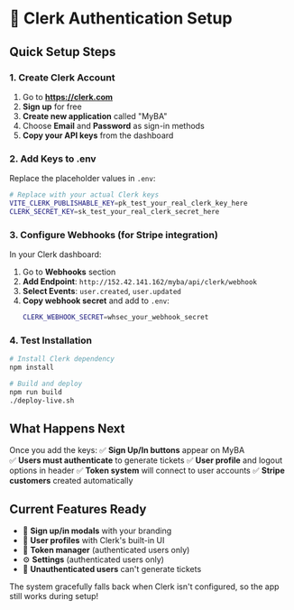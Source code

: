 # 🔐 Clerk Authentication Setup

## Quick Setup Steps

### 1. Create Clerk Account
1. Go to **https://clerk.com**
2. **Sign up** for free
3. **Create new application** called "MyBA"
4. Choose **Email** and **Password** as sign-in methods
5. **Copy your API keys** from the dashboard

### 2. Add Keys to .env
Replace the placeholder values in `.env`:

```bash
# Replace with your actual Clerk keys
VITE_CLERK_PUBLISHABLE_KEY=pk_test_your_real_clerk_key_here  
CLERK_SECRET_KEY=sk_test_your_real_clerk_secret_here
```

### 3. Configure Webhooks (for Stripe integration)
In your Clerk dashboard:
1. Go to **Webhooks** section
2. **Add Endpoint**: `http://152.42.141.162/myba/api/clerk/webhook`
3. **Select Events**: `user.created`, `user.updated`
4. **Copy webhook secret** and add to `.env`:
   ```bash
   CLERK_WEBHOOK_SECRET=whsec_your_webhook_secret
   ```

### 4. Test Installation
```bash
# Install Clerk dependency
npm install

# Build and deploy
npm run build
./deploy-live.sh
```

## What Happens Next

Once you add the keys:
✅ **Sign Up/In buttons** appear on MyBA  
✅ **Users must authenticate** to generate tickets
✅ **User profile** and logout options in header
✅ **Token system** will connect to user accounts
✅ **Stripe customers** created automatically

## Current Features Ready

- 🔐 **Sign up/in modals** with your branding
- 👤 **User profiles** with Clerk's built-in UI  
- 🎫 **Token manager** (authenticated users only)
- ⚙️ **Settings** (authenticated users only)
- 🚫 **Unauthenticated users** can't generate tickets

The system gracefully falls back when Clerk isn't configured, so the app still works during setup!